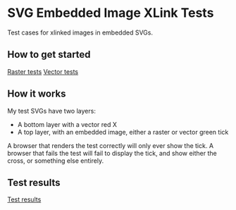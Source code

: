 # SVG Embedded Image XLink Tests

Test cases for xlinked images in embedded SVGs.

## How to get started

[Raster tests](https://rtrvrtg.github.io/svg-embed-xlink-tests/index.html)
[Vector tests](https://rtrvrtg.github.io/svg-embed-xlink-tests/index-vector.html)

## How it works

My test SVGs have two layers:

* A bottom layer with a vector red X
* A top layer, with an embedded image, either a raster or vector green tick

A browser that renders the test correctly will only ever show the tick. A browser that fails the test will fail to display the tick, and show either the cross, or something else entirely.

## Test results

[Test results](test-results.md)
